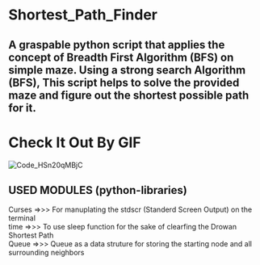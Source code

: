 # Shortest_Path_Finder
## A graspable python script that applies the concept of Breadth First Algorithm (BFS) on simple maze. Using a strong search Algorithm (BFS), This script helps to solve the provided maze and figure out the shortest possible path for it.



# Check It Out By GIF
![Code_HSn20qMBjC](https://user-images.githubusercontent.com/93720162/185112502-ea44dbf6-8fb4-4b37-b70a-d3e992485117.gif)


## USED MODULES (python-libraries)
Curses =>>> For manuplating the stdscr (Standerd Screen Output) on the terminal <br>
time   =>>> To use sleep function for the sake of clearfing the Drowan Shortest Path <br>
Queue  =>>> Queue as a data struture for storing the starting node and all surrounding neighbors <br>
